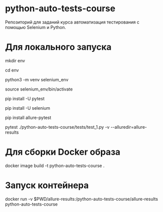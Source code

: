 # python-auto-tests-course
Репозиторий для заданий курса автоматизация тестирования с помощью Selenium и Python.

# Для локального запуска

mkdir env

cd env

python3 -m venv selenium_env

source selenium_env/bin/activate

pip install -U pytest

pip install -U selenium

pip install allure-pytest

pytest ./python-auto-tests-course/tests/test_1.py -v --alluredir=allure-results


# Для сборки Docker образа

docker image build -t python-auto-tests-course .


# Запуск контейнера 

docker run -v $PWD/allure-results:/python-auto-tests-course/allure-results python-auto-tests-course


